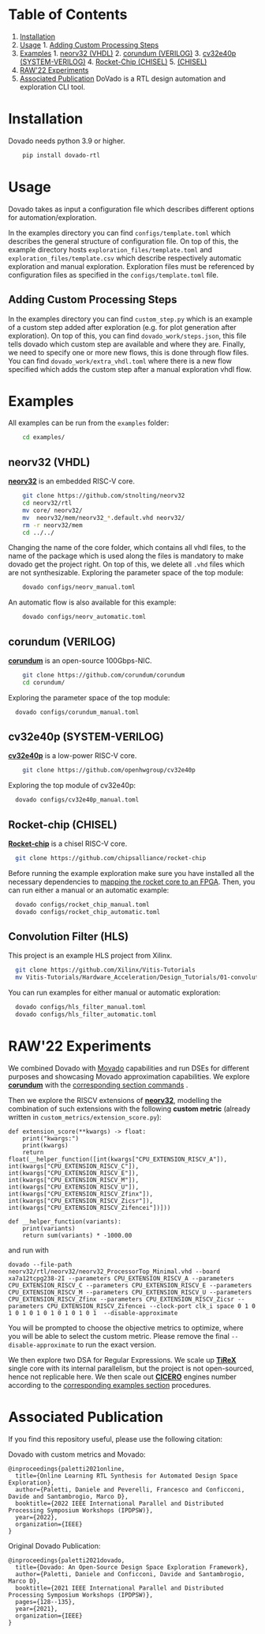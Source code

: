 
# Table of Contents

1.  [Installation](#installation)
2.  [Usage](#usage)
        1. [Adding Custom Processing Steps](#custom-step)
3.  [Examples](#examples)
        1.  [neorv32 (VHDL)](#orgcb021dc)
        2.  [corundum (VERILOG)](#org9b66d30)
        3.  [cv32e40p (SYSTEM-VERILOG)](#orgbda061b)
        4.  [Rocket-Chip (CHISEL)](#rocket-chip)
        5.  [ (CHISEL)](#rocket-chip)
4.  [RAW'22 Experiments](#raw22experiments)
5. [Associated Publication](#paper_ref)
DoVado is a RTL design automation and exploration CLI tool.


<a id="installation"></a>

# Installation
Dovado needs python 3.9 or higher.

``` sh
    pip install dovado-rtl
```


<a id="usage"></a>

# Usage
Dovado takes as input a configuration file which describes different options for automation/exploration.

In the examples directory you can find `configs/template.toml` which describes the general structure of configuration file. On top of this, the example directory hosts `exploration_files/template.toml` and `exploration_files/template.csv` which describe respectively automatic exploration and manual exploration. Exploration files must be referenced by configuration files as specified in the `configs/template.toml` file.

<a id="custom-step"></a>
## Adding Custom Processing Steps
In the examples directory you can find `custom_step.py` which is an example of a custom step added after exploration (e.g. for plot generation after exploration). On top of this, you can find `dovado_work/steps.json`, this file tells dovado which custom step are available and where they are. Finally, we need to specify one or more new flows, this is done through flow files. You can find `dovado_work/extra_vhdl.toml` where there is a new flow specified which adds the custom step after a manual exploration vhdl flow.


<a id="examples"></a>

# Examples
All examples can be run from the `examples` folder:

``` sh
    cd examples/
```


<a id="orgcb021dc"></a>

## neorv32 (VHDL)
[**neorv32**](https://github.com/stnolting/neorv32) is an embedded RISC-V core.

``` sh
    git clone https://github.com/stnolting/neorv32
    cd neorv32/rtl
    mv core/ neorv32/
    mv  neorv32/mem/neorv32_*.default.vhd neorv32/
    rm -r neorv32/mem
    cd ../../
```


Changing the name of the core folder, which contains all vhdl files, to the name of the package which is used along the files is mandatory to make dovado get the project right. On top of this, we delete all `.vhd`  files which are not synthesizable.
Exploring the parameter space of the top module:

``` sh
    dovado configs/neorv_manual.toml
```

An automatic flow is also available for this example:

``` sh
    dovado configs/neorv_automatic.toml
```



<a id="org9b66d30"></a>

## corundum (VERILOG)
[**corundum**](https://ieeexplore.ieee.org/abstract/document/9114811) is an open-source 100Gbps-NIC.

``` sh
    git clone https://github.com/corundum/corundum
    cd corundum/
```


Exploring the parameter space of the top module:

``` sh
  dovado configs/corundum_manual.toml
```


<a id="orgbda061b"></a>

## cv32e40p (SYSTEM-VERILOG)
[**cv32e40p**](https://ieeexplore.ieee.org/document/8106976/) is a low-power RISC-V core.


``` sh
    git clone https://github.com/openhwgroup/cv32e40p
```

Exploring the top module of cv32e40p:
``` sh
  dovado configs/cv32e40p_manual.toml

```


<a id="rocket-chip"></a>
## Rocket-chip (CHISEL)
[**Rocket-chip**](https://www2.eecs.berkeley.edu/Pubs/TechRpts/2016/EECS-2016-17.html) is a chisel RISC-V core.

``` sh
  git clone https://github.com/chipsalliance/rocket-chip
```

Before running the example exploration make sure you have installed all the necessary dependencies to [mapping the rocket core to an FPGA](https://github.com/chipsalliance/rocket-chip#fpga). Then, you can run either a manual or an automatic example:

``` sh
  dovado configs/rocket_chip_manual.toml
  dovado configs/rocket_chip_automatic.toml
```

<a id="convolution"></a>

## Convolution Filter (HLS)
This project is an example HLS project from Xilinx.

``` sh
  git clone https://github.com/Xilinx/Vitis-Tutorials
  mv Vitis-Tutorials/Hardware_Acceleration/Design_Tutorials/01-convolution-tutorial .
```

You can run examples for either manual or automatic exploration:

``` sh
  dovado configs/hls_filter_manual.toml
  dovado configs/hls_filter_automatic.toml
```

<a id="raw22experiments"></a>

# RAW'22 Experiments

We combined Dovado with [Movado](https://github.com/DPaletti/movado) capabilities and run DSEs for different purposes and showcasing Movado approximation capabilities.
We explore [**corundum**](https://ieeexplore.ieee.org/abstract/document/9114811) with the [corresponding section commands](#org9b66d30) .

Then we explore the RISCV extensions of [**neorv32**](https://github.com/stnolting/neorv32), modelling the combination of such extensions with the following **custom metric** (already written in `custom_metrics/extension_score.py`):

```
def extension_score(**kwargs) -> float:
	print("kwargs:")
	print(kwargs)
	return float(__helper_function([int(kwargs["CPU_EXTENSION_RISCV_A"]), int(kwargs["CPU_EXTENSION_RISCV_C"]), int(kwargs["CPU_EXTENSION_RISCV_E"]), int(kwargs["CPU_EXTENSION_RISCV_M"]), int(kwargs["CPU_EXTENSION_RISCV_U"]), int(kwargs["CPU_EXTENSION_RISCV_Zfinx"]), int(kwargs["CPU_EXTENSION_RISCV_Zicsr"]), int(kwargs["CPU_EXTENSION_RISCV_Zifencei"])]))

def __helper_function(variants):
	print(variants)
	return sum(variants) * -1000.00
```

and run with 

    dovado --file-path neorv32/rtl/neorv32/neorv32_ProcessorTop_Minimal.vhd --board xa7a12tcpg238-2I --parameters CPU_EXTENSION_RISCV_A --parameters CPU_EXTENSION_RISCV_C --parameters CPU_EXTENSION_RISCV_E --parameters CPU_EXTENSION_RISCV_M --parameters CPU_EXTENSION_RISCV_U --parameters CPU_EXTENSION_RISCV_Zfinx --parameters CPU_EXTENSION_RISCV_Zicsr --parameters CPU_EXTENSION_RISCV_Zifencei --clock-port clk_i space 0 1 0 1 0 1 0 1 0 1 0 1 0 1 0 1  --disable-approximate

You will be prompted to choose the objective metrics to optimize, where you will be able to select the custom metric. Please remove the final `--disable-approximate` to run the exact version.


We then explore two DSA for Regular Expressions. We scale up [**TiReX**](https://ieeexplore.ieee.org/abstract/document/8425395) single core with its internal parallelism, but the project is not open-sourced, hence not replicable here. We then scale out [**CICERO**](https://dl.acm.org/doi/abs/10.1145/3476982) engines number according to the [corresponding examples section](#cicero) procedures.

<a id="paper_ref"></a>
# Associated Publication

If you find this repository useful, please use the following citation:

Dovado with custom metrics and Movado:
```
@inproceedings{paletti2021online,
  title={Online Learning RTL Synthesis for Automated Design Space Exploration},
  author={Paletti, Daniele and Peverelli, Francesco and Conficconi, Davide and Santambrogio, Marco D},
  booktitle={2022 IEEE International Parallel and Distributed Processing Symposium Workshops (IPDPSW)},
  year={2022},
  organization={IEEE}
}
```

Original Dovado Publication:
```
@inproceedings{paletti2021dovado,
  title={Dovado: An Open-Source Design Space Exploration Framework},
  author={Paletti, Daniele and Conficconi, Davide and Santambrogio, Marco D},
  booktitle={2021 IEEE International Parallel and Distributed Processing Symposium Workshops (IPDPSW)},
  pages={128--135},
  year={2021},
  organization={IEEE}
}
```
